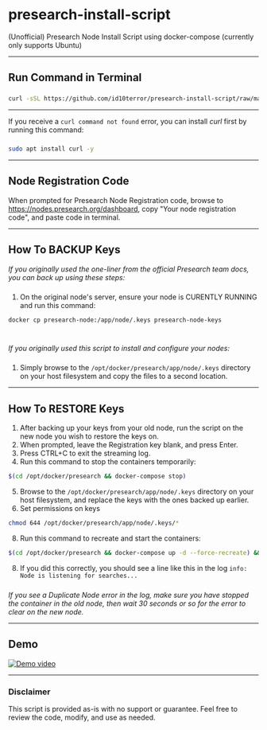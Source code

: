 # presearch-install-script
(Unofficial) Presearch Node Install Script using docker-compose (currently only supports Ubuntu)

---

## Run Command in Terminal
###
```bash
curl -sSL https://github.com/id10terror/presearch-install-script/raw/main/presearch-node-install-ubuntu.sh | sudo bash
````

---

If you receive a `curl command not found` error, you can install *curl* first by running this command:
###
```bash
sudo apt install curl -y
```

---

## Node Registration Code
When prompted for Presearch Node Registration code, browse to https://nodes.presearch.org/dashboard, copy "Your node registration code", and paste code in terminal.

---

## How To BACKUP Keys
*If you originally used the one-liner from the official Presearch team docs, you can back up using these steps:*
###
1. On the original node's server, ensure your node is CURENTLY RUNNING and run this command:
```bash
docker cp presearch-node:/app/node/.keys presearch-node-keys
```
#

*If you originally used this script to install and configure your nodes:*
###
1. Simply browse to the `/opt/docker/presearch/app/node/.keys` directory on your host filesystem and copy the files to a second location.

---

## How To RESTORE Keys

1. After backing up your keys from your old node, run the script on the new node you wish to restore the keys on. 
2. When prompted, leave the Registration key blank, and press Enter.
3. Press CTRL+C to exit the streaming log.
4. Run this command to stop the containers temporarily:
```bash
$(cd /opt/docker/presearch && docker-compose stop)
```
5. Browse to the `/opt/docker/presearch/app/node/.keys` directory on your host filesystem, and replace the keys with the ones backed up earlier.
6. Set permissions on keys
```bash
chmod 644 /opt/docker/presearch/app/node/.keys/*
```
8. Run this command to recreate and start the containers:
```bash
$(cd /opt/docker/presearch && docker-compose up -d --force-recreate) &&  docker logs -f presearch-node
```
8. If you did this correctly, you should see a line like this in the log `info: Node is listening for searches...`

###

*If you see a Duplicate Node error in the log, make sure you have stopped the container in the old node, then wait 30 seconds or so for the error to clear on the new node.*


---

## Demo
[![Demo video](https://img.youtube.com/vi/zKJufbfk8x8/0.jpg)](https://youtu.be/zKJufbfk8x8)

---

### Disclaimer
This script is provided as-is with no support or guarantee. Feel free to review the code, modify, and use as needed.

